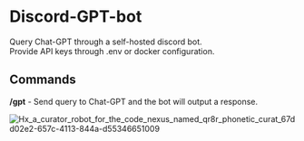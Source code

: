 # Discord-GPT-bot

Query Chat-GPT through a self-hosted discord bot. <br>
Provide API keys through .env or docker configuration. <br>


## Commands
**/gpt** - Send query to Chat-GPT and the bot will output a response.

![Hx_a_curator_robot_for_the_code_nexus_named_qr8r_phonetic_curat_67dd02e2-657c-4113-844a-d55346651009](https://github.com/Hayden-Johnston/Discord-GPT-bot/assets/103093070/3b1e1aec-d582-4757-9e72-edda21cba46e)
